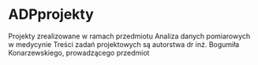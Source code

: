 # ADPprojekty
Projekty zrealizowane w ramach przedmiotu Analiza danych pomiarowych w medycynie
Treści zadań projektowych są autorstwa dr inż. Bogumiła Konarzewskiego, prowadzącego przedmiot

